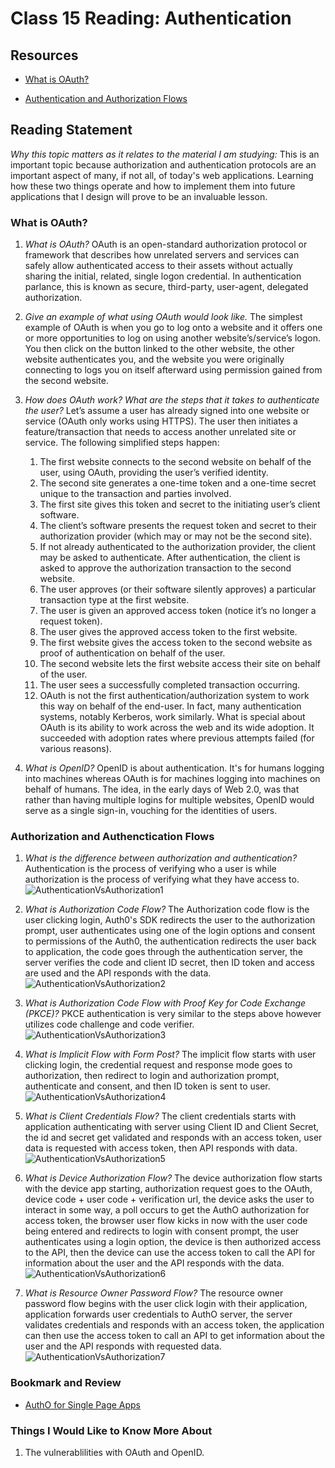 # Class 15 Reading: Authentication

## Resources

* [What is OAuth?](https://www.csoonline.com/article/3216404/what-is-oauth-how-the-open-authorization-framework-works.html)

* [Authentication and Authorization Flows](https://auth0.com/docs/get-started/authentication-and-authorization-flow)

## Reading Statement

*Why this topic matters as it relates to the material I am studying:* This is an important topic because authorization and authentication protocols are an important aspect of many, if not all, of today's web applications. Learning how these two things operate and how to implement them into future applications that I design will prove to be an invaluable lesson.

### What is OAuth?

1. *What is OAuth?* OAuth is an open-standard authorization protocol or framework that describes how unrelated servers and services can safely allow authenticated access to their assets without actually sharing the initial, related, single logon credential. In authentication parlance, this is known as secure, third-party, user-agent, delegated authorization.

2. *Give an example of what using OAuth would look like.* The simplest example of OAuth is when you go to log onto a website and it offers one or more opportunities to log on using another website’s/service’s logon. You then click on the button linked to the other website, the other website authenticates you, and the website you were originally connecting to logs you on itself afterward using permission gained from the second website.

3. *How does OAuth work? What are the steps that it takes to authenticate the user?* Let’s assume a user has already signed into one website or service (OAuth only works using HTTPS). The user then initiates a feature/transaction that needs to access another unrelated site or service. The following  simplified steps happen:

   1. The first website connects to the second website on behalf of the user, using OAuth, providing the user’s verified identity.
   2. The second site generates a one-time token and a one-time secret unique to the transaction and parties involved.
   3. The first site gives this token and secret to the initiating user’s client software.
   4. The client’s software presents the request token and secret to their authorization provider (which may or may not be the second site).
   5. If not already authenticated to the authorization provider, the client may be asked to authenticate. After authentication, the client is asked to approve the authorization transaction to the second website.
   6. The user approves (or their software silently approves) a particular transaction type at the first website.
   7. The user is given an approved access token (notice it’s no longer a request token).
   8. The user gives the approved access token to the first website.
   9. The first website gives the access token to the second website as proof of authentication on behalf of the user.
   10. The second website lets the first website access their site on behalf of the user.
   11. The user sees a successfully completed transaction occurring.
   12. OAuth is not the first authentication/authorization system to work this way on behalf of the end-user. In fact, many authentication systems, notably Kerberos, work similarly. What is special about OAuth is its ability to work across the web and its wide adoption. It succeeded with adoption rates where previous attempts failed (for various reasons).

4. *What is OpenID?* OpenID is about authentication. It's for humans logging into machines whereas OAuth is for machines logging into machines on behalf of humans. The idea, in the early days of Web 2.0, was that rather than having multiple logins for multiple websites, OpenID would serve as a single sign-in, vouching for the identities of users.

### Authorization and Authenctication Flows

1. *What is the difference between authorization and authentication?* Authentication is the process of verifying who a user is while authorization is the process of verifying what they have access to.
![AuthenticationVsAuthorization1](img/authenticationVsAuthorization1.png)

2. *What is Authorization Code Flow?* The Authorization code flow is the user clicking login, Auth0's SDK redirects the user to the authorization prompt, user authenticates using one of the login options and consent to permissions of the Auth0, the authentication redirects the user back to application, the code goes through the authentication server, the server verifies the code and client ID secret, then ID token and access are used and the API responds with the data.
![AuthenticationVsAuthorization2](img/authenticationVsAuthorization2.png)

3. *What is Authorization Code Flow with Proof Key for Code Exchange (PKCE)?* PKCE authentication is very similar to the steps above however utilizes code challenge and code verifier.
![AuthenticationVsAuthorization3](img/authenticationVsAuthorization3.png)

4. *What is Implicit Flow with Form Post?* The implicit flow starts with user clicking login, the credential request and response mode goes to authorization, then redirect to login and authorization prompt, authenticate and consent, and then ID token is sent to user.
![AuthenticationVsAuthorization4](img/authenticationVsAuthorization4.png)

5. *What is Client Credentials Flow?* The client credentials starts with application authenticating with server using Client ID and Client Secret, the id and secret get validated and responds with an access token, user data is requested with access token, then API responds with data.
![AuthenticationVsAuthorization5](img/authenticationVsAuthorization5.png)

6. *What is Device Authorization Flow?* The device authorization flow starts with the device app starting, authorization request goes to the OAuth, device code + user code + verification url, the device asks the user to interact in some way, a poll occurs to get the AuthO authorization for access token, the browser user flow kicks in now with the user code being entered and redirects to login with consent prompt, the user authenticates using a login option, the device is then authorized access to the API, then the device can use the access token to call the API for information about the user and the API responds with the data.
![AuthenticationVsAuthorization6](img/authenticationVsAuthorization6.png)

7. *What is Resource Owner Password Flow?* The resource owner password flow begins with the user click login with their application, application forwards user credentials to AuthO server, the server validates credentials and responds with an access token, the application can then use the access token to call an API to get information about the user and the API responds with requested data.
![AuthenticationVsAuthorization7](img/authenticationVsAuthorization7.png)

### Bookmark and Review

* [AuthO for Single Page Apps](https://auth0.com/docs/libraries/auth0-react)

### Things I Would Like to Know More About

1. The vulnerablilities with OAuth and OpenID.
